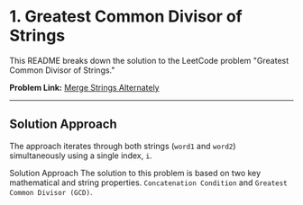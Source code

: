 # 1. Greatest Common Divisor of Strings

This README breaks down the solution to the LeetCode problem "Greatest Common Divisor of Strings."

**Problem Link:** [Merge Strings Alternately](https://leetcode.com/problems/greatest-common-divisor-of-strings/)

---
## Solution Approach

The approach iterates through both strings (`word1` and `word2`) simultaneously using a single index, `i`. 

Solution Approach
The solution to this problem is based on two key mathematical and string properties.
`Concatenation Condition` and `Greatest Common Divisor (GCD)`.
